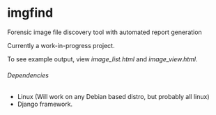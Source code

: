 # imgfind
Forensic image file discovery tool with automated report generation

Currently a work-in-progress project.


To see example output, view *image_list.html* and *image_view.html*.

###### Dependencies
+ Linux (Will work on any Debian based distro, but probably all linux)
+ Django framework.